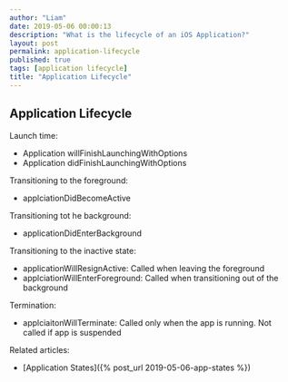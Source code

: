 ```yaml
---
author: "Liam"
date: 2019-05-06 00:00:13
description: "What is the lifecycle of an iOS Application?"
layout: post
permalink: application-lifecycle
published: true
tags: [application lifecycle]
title: "Application Lifecycle"
---
```


## Application Lifecycle

Launch time:
- Application willFinishLaunchingWithOptions
- Application didFinishLaunchingWithOptions

Transitioning to the foreground:
- applciationDidBecomeActive

Transitioning tot he background:
- applicationDidEnterBackground

Transitioning to the inactive state:
- applicationWillResignActive: Called when leaving the foreground
- applciationWillEnterForeground: Called when transitioning out of the background

Termination:
- applciaitonWillTerminate: Called only when the app is running. Not called if app is suspended

Related articles:
- [Application States]({% post_url 2019-05-06-app-states %})

